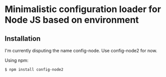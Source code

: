 # Minimalistic configuration loader for Node JS based on environment

## Installation

I'm currently disputing the name config-node. Use config-node2 for now.

Using npm:

    $ npm install config-node2
